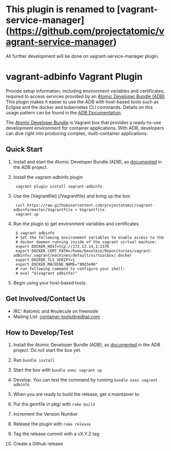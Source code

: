 # This plugin is renamed to [vagrant-service-manager] (https://github.com/projectatomic/vagrant-service-manager)
All further development will be done on vagrant-service-manager plugin.

# vagrant-adbinfo Vagrant Plugin

Provide setup information, including environment variables and certificates, required to access services provided by an [Atomic Developer Bundle (ADB)](https://github.com/projectatomic/adb-atomic-developer-bundle).  This plugin makes it easier to use the ADB with host-based tools such as Eclipse and the docker and kubernetes CLI commands.  Details on this usage pattern can be found in the [ADB Documentation](https://github.com/projectatomic/adb-atomic-developer-bundle/blob/master/docs/using.rst).

The [Atomic Developer Bundle](https://github.com/projectatomic/adb-atomic-developer-bundle) is  Vagrant box that provides a ready-to-use development environment for container applications. With ADB, developers can dive right into producing complex, multi-container applications.

## Quick Start

1. Install and start the Atomic Developer Bundle (ADB), as [documented](https://github.com/projectatomic/adb-atomic-developer-bundle/blob/master/docs/installing.rst) in the ADB project.

2. Install the vagrant-adbinfo plugin

        vagrant plugin install vagrant-adbinfo

3. Use the [Vagrantfile] (/Vagrantfile) and bring up the box

        curl https://raw.githubusercontent.com/projectatomic/vagrant-adbinfo/master/Vagrantfile > Vagrantfile
        vagrant up

4. Run the plugin to get environment variables and certificates

        $ vagrant adbinfo
        # Set the following environment variables to enable access to the
        # docker daemon running inside of the vagrant virtual machine:
        export DOCKER_HOST=tcp://172.13.14.1:2376
        export DOCKER_CERT_PATH=/home/bexelbie/Repositories/vagrant-adbinfo/.vagrant/machines/default/virtualbox/.docker
        export DOCKER_TLS_VERIFY=1
        export DOCKER_MACHINE_NAME="90d3e96"
        # run following command to configure your shell:
        # eval "$(vagrant adbinfo)"


5. Begin using your host-based tools.

## Get Involved/Contact Us

  * IRC: #atomic and #nulecule on freenode
  * Mailing List: container-tools@redhat.com

## How to Develop/Test

1. Install the Atomic Developer Bundle (ADB), as [documented](https://github.com/projectatomic/adb-atomic-developer-bundle/blob/master/docs/installing.rst) in the ADB project.  Do not start the box yet.

2. Run `bundle install`

3. Start the box with `bundle exec vagrant up`

4. Develop.  You can test the command by running `bundle exec vagrant adbinfo`

5. When you are ready to build the release, get a maintainer to:

  1. Put the gemfile in pkg/ with `rake build`

  2. Increment the Version Number

  3. Release the plugin with `rake release`

  4. Tag the release commit with a vX.Y.Z tag

  5. Create a Github release
